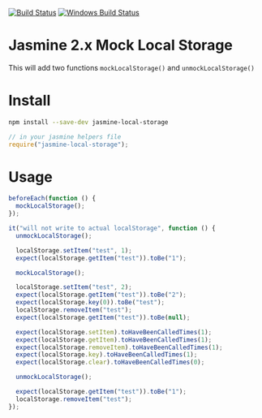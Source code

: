 [![Build Status](https://travis-ci.org/UziTech/jasmine-local-storage.png)](https://travis-ci.org/UziTech/jasmine-local-storage) [![Windows Build Status](https://ci.appveyor.com/api/projects/status/9vlhm6tark45cyov?svg=true)](https://ci.appveyor.com/project/UziTech/jasmine-local-storage)

# Jasmine 2.x Mock Local Storage

This will add two functions `mockLocalStorage()` and `unmockLocalStorage()`

# Install

```sh
npm install --save-dev jasmine-local-storage
```

```javascript
// in your jasmine helpers file
require("jasmine-local-storage");
```

# Usage

```javascript
beforeEach(function () {
  mockLocalStorage();
});
```

```javascript
it("will not write to actual localStorage", function () {
  unmockLocalStorage();

  localStorage.setItem("test", 1);
  expect(localStorage.getItem("test")).toBe("1");

  mockLocalStorage();

  localStorage.setItem("test", 2);
  expect(localStorage.getItem("test")).toBe("2");
  expect(localStorage.key(0)).toBe("test");
  localStorage.removeItem("test");
  expect(localStorage.getItem("test")).toBe(null);

  expect(localStorage.setItem).toHaveBeenCalledTimes(1);
  expect(localStorage.getItem).toHaveBeenCalledTimes(1);
  expect(localStorage.removeItem).toHaveBeenCalledTimes(1);
  expect(localStorage.key).toHaveBeenCalledTimes(1);
  expect(localStorage.clear).toHaveBeenCalledTimes(0);

  unmockLocalStorage();

  expect(localStorage.getItem("test")).toBe("1");
  localStorage.removeItem("test");
});
```

